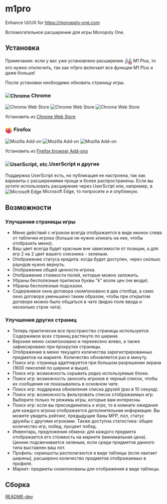 # m1pro
Enhance UI/UX for https://monopoly-one.com

Вспомогательное расширение для игры Monopoly One.

## Установка
Примечание: если у вас уже установлено расширение <img alt="M1 Plus" width="24" src="https://raw.githubusercontent.com/dtalkachou/m1-plus/master/assets/img/icon32.png" align="center"/> M1 Plus, то его нужно отключить, так как m1pro включает все функции M1 Plus и даже больше!

После установки необходимо обновить страницу игры.

### <img alt="Chrome" src="https://img.icons8.com/fluent/24/000000/chrome.png" align="center"/> Chrome
![Chrome Web Store](https://img.shields.io/chrome-web-store/v/agapnbihododcdnknlbogoajfajllgjd)
![Chrome Web Store](https://img.shields.io/chrome-web-store/users/agapnbihododcdnknlbogoajfajllgjd)
![Chrome Web Store](https://img.shields.io/chrome-web-store/rating/agapnbihododcdnknlbogoajfajllgjd)

Установить из [Chrome Web Store](https://chrome.google.com/webstore/detail/m1pro/agapnbihododcdnknlbogoajfajllgjd)

### <img alt="Firefox" src="https://raw.githubusercontent.com/softvar/enhanced-github/master/screenshots/firefox.png" align="center"/> Firefox
![Mozilla Add-on](https://img.shields.io/amo/v/m1pro)
![Mozilla Add-on](https://img.shields.io/amo/users/m1pro)
![Mozilla Add-on](https://img.shields.io/amo/rating/m1pro)

Установить из [Firefox browser Add-ons](https://addons.mozilla.org/en-US/firefox/addon/m1pro/)

### <img alt="UserScript, etc." src="https://img.icons8.com/color/24/000000/javascript--v1.png" align="center"/>UserScript и другие
Поддержка UserScript есть, но публикация не настроена, так как варианты с расширениями проще и более распространены. Если вы хотите использовать расширение через UserScript или, например, в <img alt="Microsoft Edge" src="https://img.icons8.com/fluent/24/000000/ms-edge-new.png" align="center"/> Microsoft Edge, то попросите и я опубликую.

## Возможности

### Улучшения страницы игры
 - Меню действий с игроком всегда отображается в виде иконок слева от таблички игрока (больше не нужно кликать на нее, чтобы отобразить меню).
 - Ваш цвет всегда будет красным вне зависимости от позиции, а для игр 2 на 2 цвет вашего союзника - зеленым.
 - Отображение статуса кредита: когда будет доступен, через сколько раундов нужно вернуть.
 - Отображение общей ценности игрока.
 - Отображение стоимости полей, которые можно заложить.
 - Убраны бесполезные приписки буквы "k" возле цен (не везде).
 - Убраны бесполезные подсказки.
 - Содержимое окна договора скомпоновано в два столбца, а само окно договора уменьшено таким образом, чтобы при открытом договоре можно было общаться в чате (видно поле ввода и несколько строк чата).

### Улучшения других страниц
 - Теперь практически все пространство страницы используется. Содержимое всех страниц растянуто по ширине.
 - Верхнее меню скомпоновано и перенесено влево, а также зафиксировано при прокрутке страницы.
 - Отображение в меню текущего количества зарегистрированных предметов на маркете. Количество обновляется раз в минуту.
 - Поиск игр: страница адаптируется при большом разрешении экрана (1600 пикселей по ширине и выше).
 - Поиск игр: возможность скрывать редко используемые блоки.
 - Поиск игр: возможность заносить игроков в черный список, чтобы их сообщения не показывались в основном чате.
 - Поиск игр: поддержка обновления списка друзей (раз в 10 секунд).
 - Поиск игр: возможность фильтровать список отображаемых игр. Выберите только те режимы игры, которые вам интересны.
 - Поиск игр: если вы присоединились к игре, то в комнате ожидания для каждого игрока отображается дополнительная информация. Вы можете увидеть рейтинг, предыдущие баны MFP, пол, статус дружбы с другими игроками. Также доступна статистика: общее количество игр, побед, процент побед.
 - Инвентарь, предложения обмена: для каждого предмета отображается его стоимость на маркете (минимальная цена). Ценник подсвечивается зеленым, если среди предметов данного типа выставлен ваш лот.
 - Профиль: скриншоты располагаются в виде таблицы (если хватает ширины), расширено количество предметов отображаемых в профиле.
 - Маркет: предметы скомпонованы для отображения в виде таблицы.

## Сборка

[README-dev](README-dev.md)